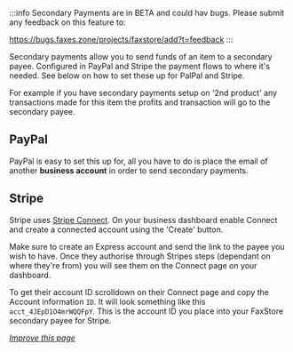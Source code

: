 :::info
Secondary Payments are in BETA and could hav bugs. Please submit any feedback on this feature to:

https://bugs.faxes.zone/projects/faxstore/add?t=feedback
:::

Secondary payments allow you to send funds of an item to a secondary payee. Configured in PayPal and Stripe the payment flows to where it's needed. See below on how to set these up for PalPal and Stripe.

For example if you have secondary payments setup on '2nd product' any transactions made for this item the profits and transaction will go to the secondary payee.

## PayPal
PayPal is easy to set this up for, all you have to do is place the email of another **business account** in order to send secondary payments.

## Stripe
Stripe uses [Stripe Connect](https://stripe.com/connect). On your business dashboard enable Connect and create a connected account using the 'Create' button.

Make sure to create an Express account and send the link to the payee you wish to have. Once they authorise through Stripes steps (dependant on where they're from) you will see them on the Connect page on your dashboard.

To get their account ID scrolldown on their Connect page and copy the Account information `ID`. It will look something like this `acct_4JEpD1O4mrWQQFpY`. This is the account ID you place into your FaxStore secondary payee for Stripe.

*[Improve this page](https://github.com/FAXES/Documentation/blob/main/FaxStore/Secondary%20Payments.md)*
